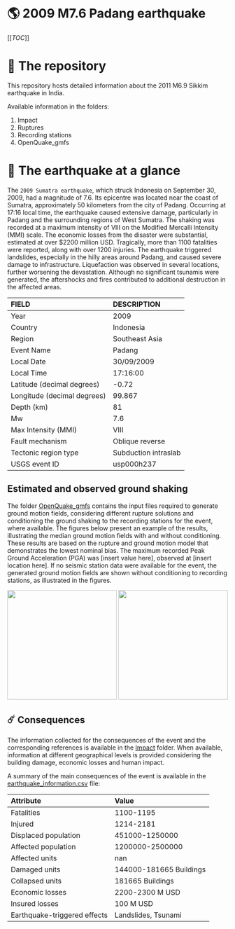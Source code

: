 # 🌎 2009 M7.6 Padang  earthquake
[[_TOC_]]

# 📂 The repository

This repository hosts detailed information about the 2011 M6.9 Sikkim earthquake in India.

Available information in the folders:

1. Impact
2. Ruptures
3. Recording stations
4. OpenQuake_gmfs


# 🚀 The earthquake at a glance 

The `2009 Sumatra earthquake`, which struck Indonesia on September 30, 2009, had a magnitude of 7.6. Its epicentre was located near the coast of Sumatra, approximately 50 kilometers from the city of Padang. Occurring at 17:16 local time, the earthquake caused extensive damage, particularly in Padang and the surrounding regions of West Sumatra. The shaking was recorded at a maximum intensity of VIII on the Modified Mercalli Intensity (MMI) scale. The economic losses from the disaster were substantial, estimated at over $2200 million USD. Tragically, more than 1100 fatalities were reported, along with over 1200 injuries. The earthquake triggered landslides, especially in the hilly areas around Padang, and caused severe damage to infrastructure. Liquefaction was observed in several locations, further worsening the devastation. Although no significant tsunamis were generated, the aftershocks and fires contributed to additional destruction in the affected areas.

| FIELD | DESCRIPTION |
|:-------|:-------------|
| Year | 2009 |
| Country | Indonesia |
| Region | Southeast Asia |
| Event Name | Padang  |
| Local Date | 30/09/2009 |
| Local Time | 17:16:00 |
| Latitude (decimal degrees) | -0.72 |
| Longitude (decimal degrees) | 99.867 |
| Depth (km) | 81 |
| Mw | 7.6 |
| Max Intensity (MMI) | VIII |
| Fault mechanism | Oblique reverse |
| Tectonic region type | Subduction intraslab  |
| USGS event ID | usp000h237 |

## Estimated and observed ground shaking

The folder [OpenQuake_gmfs](./OpenQuake_gmfs/) contains the input files required to generate ground motion fields, considering different rupture solutions and conditioning the ground shaking to the recording stations for the event, where available. The figures below present an example of the results, illustrating the median ground motion fields with and without conditioning. These results are based on the rupture and ground motion model that demonstrates the lowest nominal bias. The maximum recorded Peak Ground Acceleration (PGA) was [insert value here], observed at [insert location here]. If no seismic station data were available for the event, the generated ground motion fields are shown without conditioning to recording stations, as illustrated in the figures.

<img src="./4_OpenQuake_gmfs/median_gmf_stations_none.png" height="250">
<img src="./4_OpenQuake_gmfs/median_gmf_stations_all.png" height="250">

## ☄️ Consequences

The information collected for the consequences of the event and the corresponding references is available in the [Impact](./Impact) folder. When available, information at different geographical levels is provided considering the building damage, economic losses and human impact.

A summary of the main consequences of the event is available in the [earthquake_information.csv](./earthquake_information.csv) file:

| Attribute | Value |
|:-------|:-------------|
| Fatalities | 1100-1195 |
| Injured | 1214-2181 |
| Displaced population | 451000-1250000 |
| Affected population | 1200000-2500000 |
| Affected units | nan |
| Damaged units | 144000-181665 Buildings |
| Collapsed units | 181665 Buildings |
| Economic losses | 2200-2300 M USD |
| Insured losses | 100 M USD |
| Earthquake-triggered effects | Landslides, Tsunami |